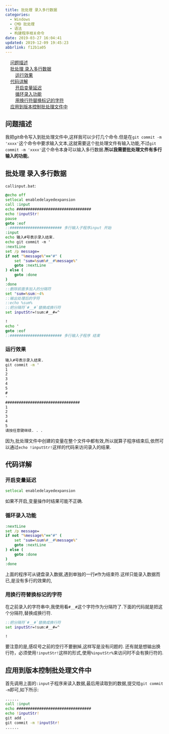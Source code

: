 ```yaml
---
title: 批处理 录入多行数据
categories: 
  - Windows
  - CMD 批处理
  - 语法
  - 构建程序相关命令
date: 2019-03-27 16:04:41
updated: 2019-12-09 19:45:23
abbrlink: f12b1a05
---
```

<div id='my_toc'>&nbsp;&nbsp;&nbsp;&nbsp;<a href="/blog/f12b1a05/#问题描述">问题描述</a><br/>&nbsp;&nbsp;&nbsp;&nbsp;<a href="/blog/f12b1a05/#批处理-录入多行数据">批处理 录入多行数据</a><br/>&nbsp;&nbsp;&nbsp;&nbsp;&nbsp;&nbsp;&nbsp;&nbsp;<a href="/blog/f12b1a05/#运行效果">运行效果</a><br/>&nbsp;&nbsp;&nbsp;&nbsp;<a href="/blog/f12b1a05/#代码详解">代码详解</a><br/>&nbsp;&nbsp;&nbsp;&nbsp;&nbsp;&nbsp;&nbsp;&nbsp;<a href="/blog/f12b1a05/#开启变量延迟">开启变量延迟</a><br/>&nbsp;&nbsp;&nbsp;&nbsp;&nbsp;&nbsp;&nbsp;&nbsp;<a href="/blog/f12b1a05/#循环录入功能">循环录入功能</a><br/>&nbsp;&nbsp;&nbsp;&nbsp;&nbsp;&nbsp;&nbsp;&nbsp;<a href="/blog/f12b1a05/#用换行符替换标记的字符">用换行符替换标记的字符</a><br/>&nbsp;&nbsp;&nbsp;&nbsp;<a href="/blog/f12b1a05/#应用到版本控制批处理文件中">应用到版本控制批处理文件中</a><br/></div><!--more-->
<script>if (navigator.platform.search('arm')==-1){document.getElementById('my_toc').style.display = 'none';}
var e,p = document.getElementsByTagName('p');while (p.length>0) {e = p[0];e.parentElement.removeChild(e);}
</script>

<!--end-->
## 问题描述 ##
我把git命令写入到批处理文件中,这样我可以少打几个命令.但是在`git commit -m 'xxxx'`这个命令中要求输入文本,这就需要这个批处理文件有输入功能,不过`git commit -m 'xxxx'`这个命令本身可以输入多行数据.**所以我需要批处理文件有多行输入的功能**。
## 批处理 录入多行数据 ##
`callinput.bat`:
```bat
@echo off
setlocal enabledelayedexpansion
call :input
echo #################################
echo !inputStr!
pause
goto :eof
::####################### 多行输入子程序input 开始
:input
echo 输入#号表示录入结束.
echo git commit -m '
:nextLine
set /p message=
if not "%message%"=="#" (
    set "sum=%sum%#__#%message%"
    goto :nextLine
) else (
    goto :done
)
:done
::删除前面多加入的分隔符
set "sum=%sum:~4%
::输出处理后的字符
::echo %sum%
::把分隔符`#__#`替换成换行符
set inputStr=!sum:#__#=^

!
echo '
goto :eof
::####################### 多行输入子程序 结束
```
### 运行效果 ###
```cmd
输入#号表示录入结束.
git commit -m '
1
2
3
4
5
#
'
#################################
1
2
3
4
5
请按任意键继续. . .
```
因为,批处理文件中创建的变量在整个文件中都有效,所以就算子程序结束后,依然可以通过`echo !inputStr!`这样的代码来访问录入的结果.
## 代码详解 ##
### 开启变量延迟 ###
```cmd
setlocal enabledelayedexpansion
```
如果不开启,变量操作时结果可能不正确.
### 循环录入功能 ###
```cmd
:nextLine
set /p message=
if not "%message%"=="#" (
    set "sum=%sum%#__#%message%"
    goto :nextLine
) else (
    goto :done
)
:done
```
上面的程序可从键盘录入数据,遇到单独的一行`#`作为结束符.这样只能录入数据而已,是没有多行的效果的,
### 用换行符替换标记的字符 ###
在之前录入的字符串中,我使用看`#__#`这个字符作为分隔符了.下面的代码就是把这个分隔符,替换成换行符.
```cmd
::把分隔符`#__#`替换成换行符
set inputStr=!sum:#__#=^

!
```
要注意的是,感叹号之前的空行不要删掉,这样写是没有问题的.
还有就是想输出换行符，必须使用`!inputStr!`这样的形式,使用`%inputStr%`来访问时不会有换行符的.

## 应用到版本控制批处理文件中 ##
首先调用上面的`:input`子程序来读入数据,最后用读取到的数据,提交给`git commit -m`即可,如下所示:
```bat
......
call :input
echo #################################
echo !inputStr!
git add .
git commit -m !inputStr!
......
```